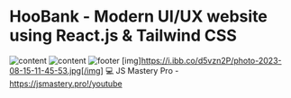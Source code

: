 # HooBank - Modern UI/UX website using React.js & Tailwind CSS

![content](https://ibb.co/JRHDcQH)
![content](https://ibb.co/6WJHcmg)
![footer](https://ibb.co/XYPdBGQ)
[img]https://i.ibb.co/d5vzn2P/photo-2023-08-15-11-45-53.jpg[/img]
💻 JS Mastery Pro - https://jsmastery.pro!/youtube
